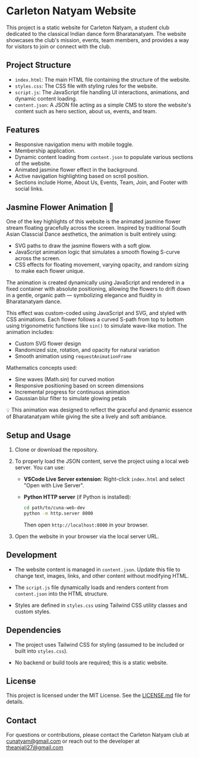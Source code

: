 # Carleton Natyam Website

This project is a static website for Carleton Natyam, a student club dedicated to the classical Indian dance form Bharatanatyam. The website showcases the club's mission, events, team members, and provides a way for visitors to join or connect with the club.

## Project Structure

- `index.html`: The main HTML file containing the structure of the website.
- `styles.css`: The CSS file with styling rules for the website.
- `script.js`: The JavaScript file handling UI interactions, animations, and dynamic content loading.
- `content.json`: A JSON file acting as a simple CMS to store the website's content such as hero section, about us, events, and team.

## Features

- Responsive navigation menu with mobile toggle.
- Membership application.
- Dynamic content loading from `content.json` to populate various sections of the website.
- Animated jasmine flower effect in the background.
- Active navigation highlighting based on scroll position.
- Sections include Home, About Us, Events, Team, Join, and Footer with social links.

## Jasmine Flower Animation 🌸

One of the key highlights of this website is the animated jasmine flower stream floating gracefully across the screen. Inspired by traditional South Asian Classcial Dance aesthetics, the animation is built entirely using:

- SVG paths to draw the jasmine flowers with a soft glow.
- JavaScript animation logic that simulates a smooth flowing S-curve across the screen.
- CSS effects for floating movement, varying opacity, and random sizing to make each flower unique.

The animation is created dynamically using JavaScript and rendered in a fixed container with absolute positioning, allowing the flowers to drift down in a gentle, organic path — symbolizing elegance and fluidity in Bharatanatyam dance.

This effect was custom-coded using JavaScript and SVG, and styled with CSS animations. Each flower follows a curved S-path from top to bottom using trigonometric functions like `sin()` to simulate wave-like motion. The animation includes:

- Custom SVG flower design
- Randomized size, rotation, and opacity for natural variation
- Smooth animation using `requestAnimationFrame`

Mathematics concepts used:

- Sine waves (Math.sin) for curved motion
- Responsive positioning based on screen dimensions
- Incremental progress for continuous animation
- Gaussian blur filter to simulate glowing petals

💡 This animation was designed to reflect the graceful and dynamic essence of Bharatanatyam while giving the site a lively and soft ambiance.

## Setup and Usage

1. Clone or download the repository.

2. To properly load the JSON content, serve the project using a local web server. You can use:

   - **VSCode Live Server extension**: Right-click `index.html` and select "Open with Live Server".
   - **Python HTTP server** (if Python is installed):

     ```bash
     cd path/to/cuna-web-dev
     python -m http.server 8000
     ```

     Then open `http://localhost:8000` in your browser.

3. Open the website in your browser via the local server URL.

## Development

- The website content is managed in `content.json`. Update this file to change text, images, links, and other content without modifying HTML.

- The `script.js` file dynamically loads and renders content from `content.json` into the HTML structure.

- Styles are defined in `styles.css` using Tailwind CSS utility classes and custom styles.

## Dependencies

- The project uses Tailwind CSS for styling (assumed to be included or built into `styles.css`).

- No backend or build tools are required; this is a static website.

## License

This project is licensed under the MIT License. See the [LICENSE.md](LICENSE.md) file for details.

## Contact

For questions or contributions, please contact the Carleton Natyam club at [cunatyam@gmail.com](mailto:cunatyam@gmail.com) or reach out to the developer at [theanjali27@gmail.com](mailto:theanjali27@gmail.com)
